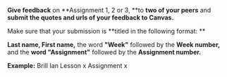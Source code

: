 **Give feedback** on **Assignment 1, 2 or 3, **to **two of your peers** and **submit the quotes and urls of your feedback to Canvas.**

Make sure that your submission is **titled in the following format: **

**Last name, First name,** the word **"Week"** followed by the **Week number,** and the **word "Assignment"** followed by the **Assignment number.**

**Example:**
Brill Ian Lesson x Assignment x
